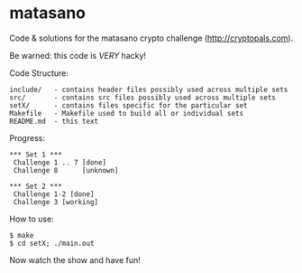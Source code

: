 matasano
========

Code &amp; solutions for the matasano crypto challenge (http://cryptopals.com).

Be warned: this code is _VERY_ hacky!

Code Structure:

    include/   - contains header files possibly used across multiple sets
    src/       - contains src files possibly used across multiple sets
    setX/      - contains files specific for the particular set
    Makefile   - Makefile used to build all or individual sets
    README.md  - this text

Progress:

    *** Set 1 ***
     Challenge 1 .. 7 [done]
     Challenge 8      [unknown]

    *** Set 2 ***
     Challenge 1-2 [done]
     Challenge 3 [working]

How to use:

    $ make
    $ cd setX; ./main.out

Now watch the show and have fun!
